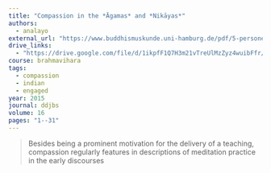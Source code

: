 ```yaml
---
title: "Compassion in the *Āgamas* and *Nikāyas*"
authors:
  - analayo
external_url: "https://www.buddhismuskunde.uni-hamburg.de/pdf/5-personen/analayo/compassion.pdf"
drive_links:
  - "https://drive.google.com/file/d/1ikpfF1Q7H3m21vTreUlMzZyz4wuibFfr/view?usp=drivesdk"
course: brahmavihara
tags:
  - compassion
  - indian
  - engaged
year: 2015
journal: ddjbs
volume: 16
pages: "1--31"
---
```


> Besides being a prominent motivation for the delivery of a teaching, compassion regularly features in descriptions of meditation practice in the early discourses
